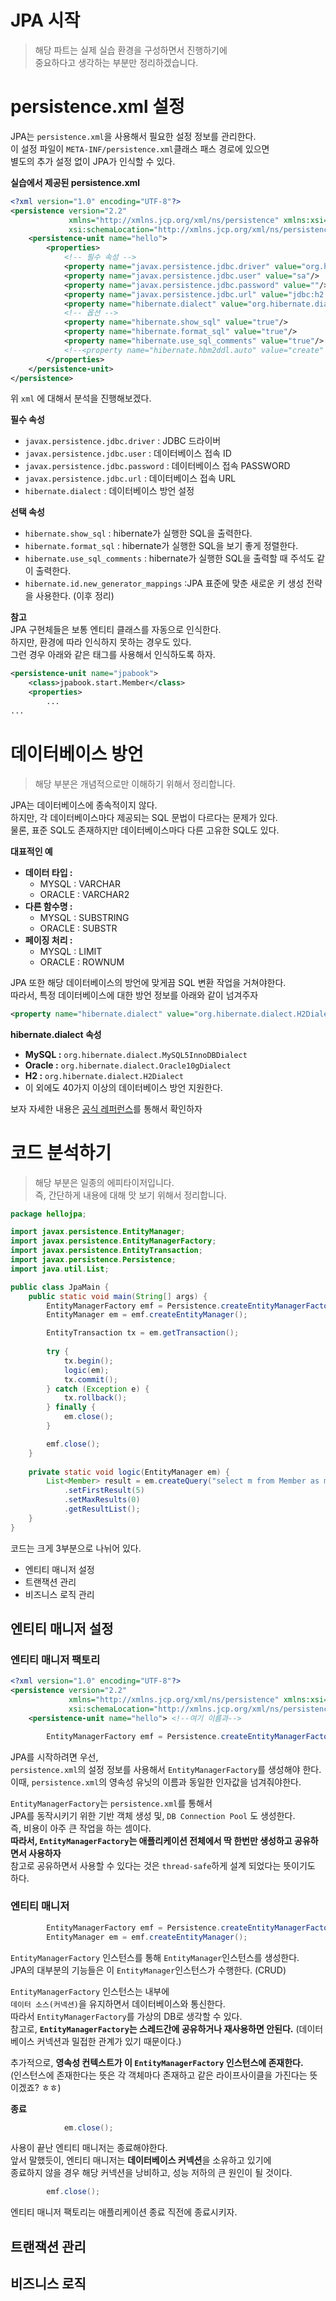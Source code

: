 # JPA 시작
> 해당 파트는 실제 실습 환경을 구성하면서 진행하기에   
> 중요하다고 생각하는 부분만 정리하겠습니다.  
    
# persistence.xml 설정    
JPA는 `persistence.xml`을 사용해서 필요한 설정 정보를 관리한다.     
이 설정 파일이 `META-INF/persistence.xml`클래스 패스 경로에 있으면    
별도의 추가 설정 없이 JPA가 인식할 수 있다.        

**실습에서 제공된 persistence.xml**
```xml   
<?xml version="1.0" encoding="UTF-8"?>
<persistence version="2.2"
             xmlns="http://xmlns.jcp.org/xml/ns/persistence" xmlns:xsi="http://www.w3.org/2001/XMLSchema-instance"
             xsi:schemaLocation="http://xmlns.jcp.org/xml/ns/persistence http://xmlns.jcp.org/xml/ns/persistence/persistence_2_2.xsd">
    <persistence-unit name="hello">
        <properties>
            <!-- 필수 속성 -->
            <property name="javax.persistence.jdbc.driver" value="org.h2.Driver"/>
            <property name="javax.persistence.jdbc.user" value="sa"/>
            <property name="javax.persistence.jdbc.password" value=""/>
            <property name="javax.persistence.jdbc.url" value="jdbc:h2:tcp://localhost/~/test"/>
            <property name="hibernate.dialect" value="org.hibernate.dialect.H2Dialect"/>
            <!-- 옵션 -->
            <property name="hibernate.show_sql" value="true"/>
            <property name="hibernate.format_sql" value="true"/>
            <property name="hibernate.use_sql_comments" value="true"/>
            <!--<property name="hibernate.hbm2ddl.auto" value="create" />-->
        </properties>
    </persistence-unit>
</persistence>
```
위 `xml` 에 대해서 분석을 진행해보겠다.   
   
**필수 속성**   
* `javax.persistence.jdbc.driver` : JDBC 드라이버 
* `javax.persistence.jdbc.user` : 데이터베이스 접속 ID 
* `javax.persistence.jdbc.password` : 데이터베이스 접속 PASSWORD
* `javax.persistence.jdbc.url` : 데이터베이스 접속 URL  
* `hibernate.dialect` : 데이터베이스 방언 설정 
      
**선택 속성**     
* `hibernate.show_sql` : hibernate가 실행한 SQL을 출력한다.    
* `hibernate.format_sql` : hibernate가 실행한 SQL을 보기 좋게 정렬한다.      
* `hibernate.use_sql_comments` : hibernate가 실행한 SQL을 출력할 때 주석도 같이 출력한다.      
* `hibernate.id.new_generator_mappings` :JPA 표준에 맞춘 새로운 키 생성 전략을 사용한다. (이후 정리)    
   
**참고**   
JPA 구현체들은 보통 엔티티 클래스를 자동으로 인식한다.      
하지만, 환경에 따라 인식하지 못하는 경우도 있다.   
그런 경우 아래와 같은 태그를 사용해서 인식하도록 하자.   
  
```xml  
<persistence-unit name="jpabook">   
    <class>jpabook.start.Member</class>
    <properties>
        ...
...        
```
  
# 데이터베이스 방언 
> 해당 부분은 개념적으로만 이해하기 위해서 정리합니다.  
  
JPA는 데이터베이스에 종속적이지 않다.     
하지만, 각 데이터베이스마다 제공되는 SQL 문법이 다르다는 문제가 있다.      
물론, 표준 SQL도 존재하지만 데이터베이스마다 다른 고유한 SQL도 있다.  
 
**대표적인 예**  
* **데이터 타입 :**    
    * MYSQL : VARCHAR  
    * ORACLE : VARCHAR2   
* **다른 함수명 :**    
    * MYSQL : SUBSTRING   
    * ORACLE : SUBSTR     
* **페이징 처리 :**   
    * MYSQL : LIMIT
    * ORACLE : ROWNUM 
   
JPA 또한 해당 데이터베이스의 방언에 맞게끔 SQL 변환 작업을 거쳐야한다.        
따라서, 특정 데이터베이스에 대한 방언 정보를 아래와 같이 넘겨주자     
  
```xml
<property name="hibernate.dialect" value="org.hibernate.dialect.H2Dialect"/>
```  
     
**hibernate.dialect 속성**
* **MySQL :** `org.hibernate.dialect.MySQL5InnoDBDialect`
* **Oracle :** `org.hibernate.dialect.Oracle10gDialect`
* **H2 :** `org.hibernate.dialect.H2Dialect`    
* 이 외에도 40가지 이상의 데이터베이스 방언 지원한다.    

보자 자세한 내용은 [공식 레퍼런스](https://docs.jboss.org/hibernate/orm/3.5/javadocs/org/hibernate/dialect/package-summary.html)를 통해서 확인하자   
   
# 코드 분석하기       
> 해당 부분은 일종의 에피타이저입니다.      
> 즉, 간단하게 내용에 대해 맛 보기 위해서 정리합니다.       
    
```java
package hellojpa;

import javax.persistence.EntityManager;
import javax.persistence.EntityManagerFactory;
import javax.persistence.EntityTransaction;
import javax.persistence.Persistence;
import java.util.List;

public class JpaMain {
    public static void main(String[] args) {
        EntityManagerFactory emf = Persistence.createEntityManagerFactory("hello");
        EntityManager em = emf.createEntityManager();

        EntityTransaction tx = em.getTransaction();
        
        try {
            tx.begin();
            logic(em);
            tx.commit();
        } catch (Exception e) {
            tx.rollback();
        } finally {
            em.close();
        }

        emf.close();
    }
    
    private static void logic(EntityManager em) {
        List<Member> result = em.createQuery("select m from Member as m", Member.class)
            .setFirstResult(5)
            .setMaxResults(0)
            .getResultList();
    }
}
```
코드는 크게 3부분으로 나뉘어 있다.   

* 엔티티 매니저 설정 
* 트랜잭션 관리 
* 비즈니스 로직 관리   

  
## 엔티티 매니저 설정   
### 엔티티 매니저 팩토리 
```xml
<?xml version="1.0" encoding="UTF-8"?>
<persistence version="2.2"
             xmlns="http://xmlns.jcp.org/xml/ns/persistence" xmlns:xsi="http://www.w3.org/2001/XMLSchema-instance"
             xsi:schemaLocation="http://xmlns.jcp.org/xml/ns/persistence http://xmlns.jcp.org/xml/ns/persistence/persistence_2_2.xsd">
    <persistence-unit name="hello"> <!--여기 이름과-->
```
```java
        EntityManagerFactory emf = Persistence.createEntityManagerFactory("hello"); // 여기 이름이 동일해야한다.  
```
 
JPA를 시작하려면 우선,     
`persistence.xml`의 설정 정보를 사용해서 `EntityManagerFactory`를 생성해야 한다.           
이때, `persistence.xml`의 영속성 유닛의 이름과 동일한 인자값을 넘겨줘야한다.       
 
`EntityManagerFactory`는 `persistence.xml`를 통해서     
JPA를 동작시키기 위한 기반 객체 생성 및, `DB Connection Pool` 도 생성한다.      
즉, 비용이 아주 큰 작업을 하는 셈이다.   
**따라서, `EntityManagerFactory`는 애플리케이션 전체에서 딱 한번만 생성하고 공유하면서 사용하자**     
참고로 공유하면서 사용할 수 있다는 것은 `thread-safe`하게 설계 되었다는 뜻이기도 하다.   

### 엔티티 매니저
```java
        EntityManagerFactory emf = Persistence.createEntityManagerFactory("hello");
        EntityManager em = emf.createEntityManager();
```
`EntityManagerFactory` 인스턴스를 통해 `EntityManager`인스턴스를 생성한다.   
JPA의 대부분의 기능들은 이 `EntityManager`인스턴스가 수행한다. (CRUD)   
    
`EntityManagerFactory` 인스턴스는 내부에     
`데이터 소스(커넥션)`을 유지하면서 데이터베이스와 통신한다.     
따라서 `EntityManagerFactory`를 가상의 DB로 생각할 수 있다.    
참고로, **`EntityManagerFactory`는 스레드간에 공유하거나 재사용하면 안된다.** 
(데이터베이스 커넥션과 밀접한 관계가 있기 때문이다.)    
          
추가적으로, **영속성 컨텍스트가 이 `EntityManagerFactory` 인스턴스에 존재한다.**          
(인스턴스에 존재한다는 뜻은 각 객체마다 존재하고 같은 라이프사이클을 가진다는 뜻이겠죠? ㅎㅎ)       
      
**종료**   
```java
            em.close();
``` 
사용이 끝난 엔티티 매니저는 종료해야한다.     
앞서 말했듯이, 엔티티 매니저는 **데이터베이스 커넥션**을 소유하고 있기에     
종료하지 않을 경우 해당 커넥션을 낭비하고, 성능 저하의 큰 원인이 될 것이다.   

```java
        emf.close();
```

엔티티 매니저 팩토리는 애플리케이션 종료 직전에 종료시키자.  

## 트랜잭션 관리  


## 비즈니스 로직 
   


  

 

